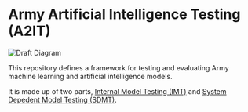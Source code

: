 # Army Artificial Intelligence Testing (A2IT)

![Draft Diagram](https://github.com/turingcompl33t/a2it/blob/08d87f070d7371fa83a376bff566ea423bf8527c/Draft%20Diagram.jpg)

This repository defines a framework for testing and evaluating Army machine learning and artificial intelligence models.  


It is made up of two parts, [Internal Model Testing (IMT)](0_IMT.md) and [System Depedent Model Testing (SDMT)](1_SDMT.md).
